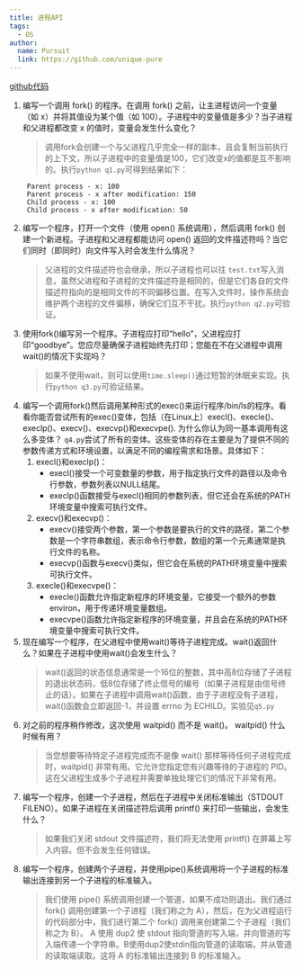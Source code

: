 ```yaml
---
title: 进程API
tags: 
  - OS
author: 
  name: Pursuit
  link: https://github.com/unique-pure
---
```

[github代码](https://github.com/unique-pure/ostep/blob/main/Virtualization/02.Process%20API/README.md)
1. 编写一个调用 fork() 的程序。在调用 fork() 之前，让主进程访问一个变量（如 x）并将其值设为某个值（如 100）。子进程中的变量值是多少？当子进程和父进程都改变 x 的值时，变量会发生什么变化？
   > 调用fork会创建一个与父进程几乎完全一样的副本，且会复制当前执行的上下文，所以子进程中的变量值是100，它们改变x的值都是互不影响的。执行`python q1.py`可得到结果如下：
   ```
    Parent process - x: 100
    Parent process - x after modification: 150
    Child process - x: 100
    Child process - x after modification: 50
   ```
2. 编写一个程序，打开一个文件（使用 open() 系统调用），然后调用 fork() 创建一个新进程。子进程和父进程都能访问 open() 返回的文件描述符吗？当它们同时（即同时）向文件写入时会发生什么情况？
   > 父进程的文件描述符也会继承，所以子进程也可以往 `test.txt`写入消息，虽然父进程和子进程的文件描述符是相同的，但是它们各自的文件描述符指向的是相同文件的不同偏移位置。在写入文件时，操作系统会维护两个进程的文件偏移，确保它们互不干扰。执行`python q2.py`可验证。
3. 使用fork()编写另一个程序。子进程应打印“hello”，父进程应打印“goodbye”。您应尽量确保子进程始终先打印；您能在不在父进程中调用wait()的情况下实现吗？
   > 如果不使用wait，则可以使用`time.sleep()`通过短暂的休眠来实现。执行`python q3.py`可验证结果。
4. 编写一个调用fork()然后调用某种形式的exec()来运行程序/bin/ls的程序。看看你能否尝试所有的exec()变体，包括（在Linux上）execl()、execle()、execlp()、execv()、execvp()和execvpe(). 为什么你认为同一基本调用有这么多变体？
   `q4.py`尝试了所有的变体。这些变体的存在主要是为了提供不同的参数传递方式和环境设置，以满足不同的编程需求和场景。具体如下：
   1. execl()和execlp()：
      * execl()接受一个可变数量的参数，用于指定执行文件的路径以及命令行参数，参数列表以NULL结尾。
      * execlp()函数接受与execl()相同的参数列表，但它还会在系统的PATH环境变量中搜索可执行文件。
    2. execv()和execvp()：
         * execv()接受两个参数，第一个参数是要执行的文件的路径，第二个参数是一个字符串数组，表示命令行参数，数组的第一个元素通常是执行文件的名称。
         * execvp()函数与execv()类似，但它会在系统的PATH环境变量中搜索可执行文件。
    3. execle()和execvpe()：
        * execle()函数允许指定新程序的环境变量，它接受一个额外的参数environ，用于传递环境变量数组。
        * execvpe()函数允许指定新程序的环境变量，并且会在系统的PATH环境变量中搜索可执行文件。
5. 现在编写一个程序，在父进程中使用wait()等待子进程完成。wait()返回什么？如果在子进程中使用wait()会发生什么？
   > wait()返回的状态信息通常是一个16位的整数，其中高8位存储了子进程的退出状态码，低8位存储了终止信号的编号（如果子进程是由信号终止的话）。如果在子进程中调用wait()函数，由于子进程没有子进程，wait()函数会立即返回-1，并设置 errno 为 ECHILD。实验见`q5.py`
6. 对之前的程序稍作修改，这次使用 waitpid() 而不是 wait()。 waitpid() 什么时候有用？
   > 当您想要等待特定子进程完成而不是像 wait() 那样等待任何子进程完成时，waitpid() 非常有用。它允许您指定您有兴趣等待的子进程的 PID。这在父进程生成多个子进程并需要单独处理它们的情况下非常有用。
7. 编写一个程序，创建一个子进程，然后在子进程中关闭标准输出（STDOUT FILENO）。如果子进程在关闭描述符后调用 printf() 来打印一些输出，会发生什么？
   > 如果我们关闭 stdout 文件描述符，我们将无法使用 printf() 在屏幕上写入内容。但不会发生任何错误。
8. 编写一个程序，创建两个子进程，并使用pipe()系统调用将一个子进程的标准输出连接到另一个子进程的标准输入。
   > 我们使用 pipe() 系统调用创建一个管道，如果不成功则退出。我们通过 fork() 调用创建第一个子进程（我们称之为 A），然后，在为父进程运行的代码部分中，我们进行第二个 fork() 调用来创建第二个子进程（我们称之为 B）。 A 使用 dup2 使 stdout 指向管道的写入端，并向管道的写入端传递一个字符串。B使用dup2使stdin指向管道的读取端，并从管道的读取端读取。这将 A 的标准输出连接到 B 的标准输入。